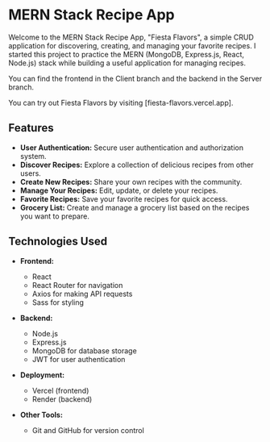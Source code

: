 # MERN Stack Recipe App



Welcome to the MERN Stack Recipe App, "Fiesta Flavors", a simple CRUD application for discovering, creating, and managing your favorite recipes. I started this project to practice the MERN (MongoDB, Express.js, React, Node.js) stack while building a useful application for managing recipes.

You can find the frontend in the Client branch and the backend in the Server branch.

You can try out Fiesta Flavors by visiting [fiesta-flavors.vercel.app].


## Features

- **User Authentication:** Secure user authentication and authorization system.
- **Discover Recipes:** Explore a collection of delicious recipes from other users.
- **Create New Recipes:** Share your own recipes with the community.
- **Manage Your Recipes:** Edit, update, or delete your recipes.
- **Favorite Recipes:** Save your favorite recipes for quick access.
- **Grocery List:** Create and manage a grocery list based on the recipes you want to prepare.


## Technologies Used

- **Frontend:**
  - React
  - React Router for navigation
  - Axios for making API requests
  - Sass for styling

- **Backend:**
  - Node.js
  - Express.js
  - MongoDB for database storage
  - JWT for user authentication

- **Deployment:**
  - Vercel (frontend)
  - Render (backend)

- **Other Tools:**
  - Git and GitHub for version control

